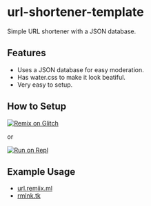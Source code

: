 # url-shortener-template

Simple URL shortener with a JSON database.

## Features

- Uses a JSON database for easy moderation.
- Has water.css to make it look beatiful.
- Very easy to setup.

## How to Setup

<a href="https://glitch.com/edit/#!/remix/url-shortener"><img src="https://cdn.glitch.com/2703baf2-b643-4da7-ab91-7ee2a2d00b5b%2Fremix-button.svg" alt="Remix on Glitch"/></a>

or

<a href="https://repl.it/glitch/url-shortener"><img src="https://repl.it/badge/github/remiixinc/url-shortener" alt="Run on Repl"/></a>

## Example Usage

- [url.remiix.ml](https://url.remiix.ml)
- [rmlnk.tk](https://rmlnk.tk)
